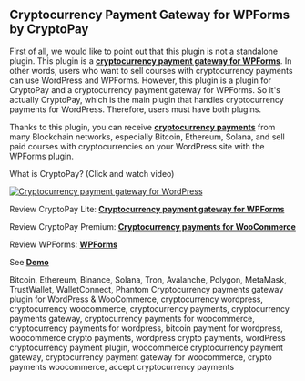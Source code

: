 ## Cryptocurrency Payment Gateway for WPForms by CryptoPay

First of all, we would like to point out that this plugin is not a standalone plugin. This plugin is a **<a href="https://beycanpress.com/cryptopay/?utm_source=github&utm_medium=cryptopay_wpforms">cryptocurrency payment gateway for WPForms</a>**. In other words, users who want to sell courses with cryptocurrency payments can use WordPress and WPForms. However, this plugin is a plugin for CryptoPay and a cryptocurrency payment gateway for WPForms. So it's actually CryptoPay, which is the main plugin that handles cryptocurrency payments for WordPress. Therefore, users must have both plugins.

Thanks to this plugin, you can receive **<a href="https://beycanpress.com/cryptopay/?utm_source=github&utm_medium=cryptopay_wpforms">cryptocurrency payments</a>** from many Blockchain networks, especially Bitcoin, Ethereum, Solana, and sell paid courses with cryptocurrencies on your WordPress site with the WPForms plugin.

What is CryptoPay? (Click and watch video)

[![Cryptocurrency payment gateway for WordPress](https://img.youtube.com/vi/3vaoFL4XG10/0.jpg)](https://www.youtube.com/watch?v=3vaoFL4XG10)
<br>

Review CryptoPay Lite: **<a href="https://wordpress.org/plugins/cryptopay-wc-lite/">Cryptocurrency payment gateway for WPForms</a>**

Review CryptoPay Premium: **<a href="https://beycanpress.com/cryptopay/?utm_source=github&utm_medium=cryptopay_wpforms">Cryptocurrency payments for WooCommerce</a>**

Review WPForms: **<a href="https://wordpress.org/plugins/wpforms-lite/">WPForms</a>**

See **<a href="https://cryptopay.beycanpress.net/" target="_blank">Demo</a>**

Bitcoin, Ethereum, Binance, Solana, Tron, Avalanche, Polygon, MetaMask, TrustWallet, WalletConnect, Phantom Cryptocurrency payments gateway plugin for WordPress & WooCommerce, cryptocurrency wordpress, cryptocurrency woocommerce, cryptocurrency payments, cryptocurrency payments gateway, cryptocurrency payments for woocommerce, cryptocurrency payments for wordpress, bitcoin payment for wordpress, woocommerce crypto payments, wordpress crypto payments, wordPress cryptocurrency payment plugin, woocommerce cryptocurrency payment gateway, cryptocurrency payment gateway for woocommerce, crypto payments woocommerce, accept cryptocurrency payments